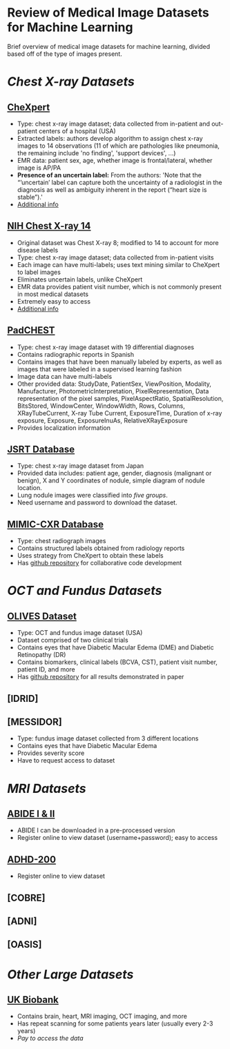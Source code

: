 # Review of Medical Image Datasets for Machine Learning
Brief overview of medical image datasets for machine learning, divided based off of the type of images present.

# _Chest X-ray Datasets_
## [CheXpert](https://arxiv.org/abs/1901.07031)
+ Type: chest x-ray image dataset; data collected from in-patient and out-patient centers of a hospital (USA)
+ Extracted labels: authors develop algorithm to assign chest x-ray images to 14 observations (11 of which are pathologies like pneumonia, the remaining include 'no finding', 'support devices', ...)
+ EMR data: patient sex, age, whether image is frontal/lateral, whether image is AP/PA
+ **Presence of an uncertain label:** From the authors: 'Note that the “’uncertain’ label can capture both the uncertainty of a radiologist in the diagnosis as well as ambiguity inherent in the report (“heart size is stable”).' 
+ [Additional info](https://arxiv.org/pdf/2105.03020.pdf)

## [NIH Chest X-ray 14](https://openaccess.thecvf.com/content_cvpr_2017/papers/Wang_ChestX-ray8_Hospital-Scale_Chest_CVPR_2017_paper.pdf)
+ Original dataset was Chest X-ray 8; modified to 14 to account for more disease labels
+ Type: chest x-ray image dataset; data collected from in-patient visits
+ Each image can have multi-labels; uses text mining similar to CheXpert to label images
+ Eliminates uncertain labels, unlike CheXpert
+ EMR data provides patient visit number, which is not commonly present in most medical datasets
+ Extremely easy to access
+ [Additional info](https://www.nih.gov/news-events/news-releases/nih-clinical-center-provides-one-largest-publicly-available-chest-x-ray-datasets-scientific-community)

## [PadCHEST](https://arxiv.org/abs/1901.07441)
+ Type: chest x-ray image dataset with 19 differential diagnoses
+ Contains radiographic reports in Spanish
+ Contains images that have been manually labeled by experts, as well as images that were labeled in a supervised learning fashion
+ Image data can have multi-labels
+ Other provided data: StudyDate, PatientSex, ViewPosition, Modality, Manufacturer, PhotometricInterpretation, PixelRepresentation, Data representation of the pixel samples, PixelAspectRatio, SpatialResolution, BitsStored, WindowCenter, WindowWidth, Rows, Columns, XRayTubeCurrent, X-ray Tube Current, ExposureTime, Duration of x-ray exposure, Exposure, ExposureInuAs, RelativeXRayExposure
+ Provides localization information

## [JSRT Database](http://db.jsrt.or.jp/eng.php)
+ Type: chest x-ray image dataset from Japan
+ Provided data includes: patient age, gender, diagnosis (malignant or benign), X and Y coordinates of nodule, simple diagram of nodule location.
+ Lung nodule images were classified into _five groups_.
+ Need username and password to download the dataset.

## [MIMIC-CXR Database](https://physionet.org/content/mimic-cxr/2.0.0/)
+ Type: chest radiograph images
+ Contains structured labels obtained from radiology reports
+ Uses strategy from CheXpert to obtain these labels
+ Has [github repository](https://github.com/MIT-LCP/mimic-cxr) for collaborative code development

# _OCT and Fundus Datasets_

## [OLIVES Dataset](https://arxiv.org/abs/2209.11195)
+ Type: OCT and fundus image dataset (USA)
+ Dataset comprised of two clinical trials
+ Contains eyes that have Diabetic Macular Edema (DME) and Diabetic Retinopathy (DR)
+ Contains biomarkers, clinical labels (BCVA, CST), patient visit number, patient ID, and more
+ Has [github repository](https://github.com/olivesgatech/OLIVES_Dataset) for all results demonstrated in paper

## [IDRID]

## [MESSIDOR]
+ Type: fundus image dataset collected from 3 different locations
+ Contains eyes that have Diabetic Macular Edema
+ Provides severity score
+ Have to request access to dataset

# _MRI Datasets_

## [ABIDE I & II](http://fcon_1000.projects.nitrc.org/indi/abide/abide_I.html)
+ ABIDE I can be downloaded in a pre-processed version
+ Register online to view dataset (username+password); easy to access

## [ADHD-200](http://fcon_1000.projects.nitrc.org/indi/adhd200/)
+ Register online to view dataset

## [COBRE]

## [ADNI]

## [OASIS]

# _Other Large Datasets_

## [UK Biobank](https://www.ukbiobank.ac.uk/enable-your-research/about-our-data)
+ Contains brain, heart, MRI imaging, OCT imaging, and more
+ Has repeat scanning for some patients years later (usually every 2-3 years)
+ *Pay to access the data*
